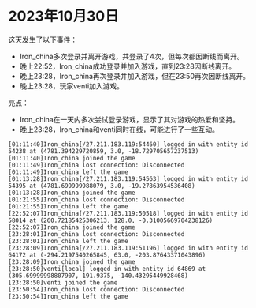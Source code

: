 # 2023年10月30日
这天发生了以下事件：
- Iron_china多次登录并离开游戏，共登录了4次，但每次都因断线而离开。
- 晚上22:52，Iron_china成功登录并加入游戏，直到23:28因断线离开。
- 晚上23:28，Iron_china再次登录并加入游戏，但在23:50再次因断线离开。
- 晚上23:28，玩家venti加入游戏。

亮点：
- Iron_china在一天内多次尝试登录游戏，显示了其对游戏的热爱和坚持。
- 晚上23:28，Iron_china和venti同时在线，可能进行了一些互动。
```
[01:11:40]Iron_china[/27.211.183.119:54460] logged in with entity id 54238 at (4781.394229720859, 3.0, -18.729705657237513)
[01:11:40]Iron_china joined the game
[01:11:49]Iron_china lost connection: Disconnected
[01:11:49]Iron_china left the game
[01:13:28]Iron_china[/27.211.183.119:54563] logged in with entity id 54395 at (4781.699999988079, 3.0, -19.27863954536408)
[01:13:28]Iron_china joined the game
[01:21:55]Iron_china lost connection: Disconnected
[01:21:55]Iron_china left the game
[22:52:07]Iron_china[/27.211.183.119:50518] logged in with entity id 58014 at (260.72185425306213, 128.0, -0.31005669704238126)
[22:52:07]Iron_china joined the game
[23:28:01]Iron_china lost connection: Disconnected
[23:28:01]Iron_china left the game
[23:28:09]Iron_china[/27.211.183.119:51196] logged in with entity id 64172 at (-294.2197540265845, 63.0, -203.87643371043896)
[23:28:09]Iron_china joined the game
[23:28:50]venti[local] logged in with entity id 64869 at (305.69999998807907, 191.9375, -140.43295449928468)
[23:28:50]venti joined the game
[23:50:54]Iron_china lost connection: Disconnected
[23:50:54]Iron_china left the game
```
